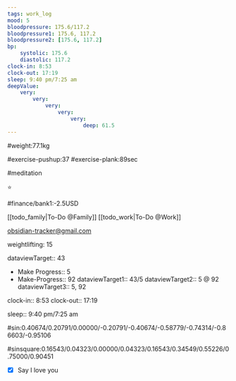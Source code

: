 ```yaml
---
tags: work_log
mood: 5
bloodpressure: 175.6/117.2
bloodpressure1: 175.6, 117.2
bloodpressure2: [175.6, 117.2]
bp:
    systolic: 175.6
    diastolic: 117.2
clock-in: 8:53
clock-out: 17:19
sleep: 9:40 pm/7:25 am
deepValue: 
    very: 
        very: 
            very: 
                very: 
                    very: 
                        deep: 61.5
---
```


#weight:77.1kg

#exercise-pushup:37
#exercise-plank:89sec

#meditation

⭐


#finance/bank1:-2.5USD

[[todo_family|To-Do @Family]]
[[todo_work|To-Do @Work]]

obsidian-tracker@gmail.com

weightlifting: 15

dataviewTarget:: 43
- Make Progress:: 5
- Make-Progress:: 92
dataviewTarget1:: 43/5
dataviewTarget2:: 5 @ 92
dataviewTarget3:: 5, 92

clock-in:: 8:53
clock-out:: 17:19

sleep:: 9:40 pm/7:25 am

#sin:0.40674/0.20791/0.00000/-0.20791/-0.40674/-0.58779/-0.74314/-0.86603/-0.95106

#sinsquare:0.16543/0.04323/0.00000/0.04323/0.16543/0.34549/0.55226/0.75000/0.90451

- [x] Say I love you


